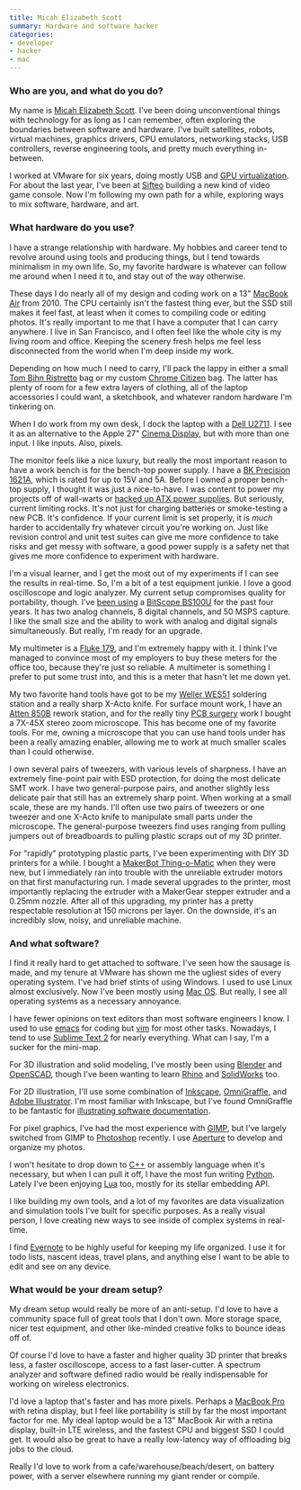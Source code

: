 ```yaml
---
title: Micah Elizabeth Scott
summary: Hardware and software hacker
categories:
- developer
- hacker
- mac
---
```


### Who are you, and what do you do?

My name is [Micah Elizabeth Scott](http://scanlime.org/ "Micah's website."). I've been doing unconventional things with technology for as long as I can remember, often exploring the boundaries between software and hardware. I've built satellites, robots, virtual machines, graphics drivers, CPU emulators, networking stacks, USB controllers, reverse engineering tools, and pretty much everything in-between.

I worked at VMware for six years, doing mostly USB and [GPU virtualization](http://scanlime.org/2008/12/gpu-virtualization-at-wiov-08/ "Micah's post on GPU virtualisation."). For about the last year, I've been at [Sifteo](https://www.sifteo.com/ "Sifteo's website.") building a new kind of video game console. Now I'm following my own path for a while, exploring ways to mix software, hardware, and art.

### What hardware do you use?

I have a strange relationship with hardware. My hobbies and career tend to revolve around using tools and producing things, but I tend towards minimalism in my own life. So, my favorite hardware is whatever can follow me around when I need it to, and stay out of the way otherwise.

These days I do nearly all of my design and coding work on a 13" [MacBook Air][macbook-air] from 2010. The CPU certainly isn't the fastest thing ever, but the SSD still makes it feel fast, at least when it comes to compiling code or editing photos. It's really important to me that I have a computer that I can carry anywhere. I live in San Francisco, and I often feel like the whole city is my living room and office. Keeping the scenery fresh helps me feel less disconnected from the world when I'm deep inside my work.

Depending on how much I need to carry, I'll pack the lappy in either a small [Tom Bihn Ristretto][ristretto-13-inch] bag or my custom [Chrome Citizen][custom-citizen] bag. The latter has plenty of room for a few extra layers of clothing, all of the laptop accessories I could want, a sketchbook, and whatever random hardware I'm tinkering on.

When I do work from my own desk, I dock the laptop with a [Dell U2711][ultrasharp-u2711]. I see it as an alternative to the Apple 27" [Cinema Display][cinema-display], but with more than one input. I like inputs. Also, pixels.

The monitor feels like a nice luxury, but really the most important reason to have a work bench is for the bench-top power supply. I have a [BK Precision 1621A][1621a], which is rated for up to 15V and 5A. Before I owned a proper bench-top supply, I thought it was just a nice-to-have. I was content to power my projects off of wall-warts or [hacked up ATX power supplies](http://www.wikihow.com/Convert-a-Computer-ATX-Power-Supply-to-a-Lab-Power-Supply "An article on converting an ATX power supply to a lab power supply."). But seriously, current limiting rocks. It's not just for charging batteries or smoke-testing a new PCB. It's confidence. If your current limit is set properly, it is _much_ harder to accidentally fry whatever circuit you're working on. Just like revision control and unit test suites can give me more confidence to take risks and get messy with software, a good power supply is a safety net that gives me more confidence to experiment with hardware.

I'm a visual learner, and I get the most out of my experiments if I can see the results in real-time. So, I'm a bit of a test equipment junkie. I love a good oscilloscope and logic analyzer. My current setup compromises quality for portability, though. I've [been using](http://scanlime.org/2008/08/new-oscilloscope/ "Micah's post on using the BS100U.") a [BitScope BS100U][bs100u] for the past four years. It has two analog channels, 8 digital channels, and 50 MSPS capture. I like the small size and the ability to work with analog and digital signals simultaneously. But really, I'm ready for an upgrade.

My multimeter is a [Fluke 179][179], and I'm extremely happy with it. I think I've managed to convince most of my employers to buy these meters for the office too, because they're just so reliable. A multimeter is something I prefer to put some trust into, and this is a meter that hasn't let me down yet.

My two favorite hand tools have got to be my [Weller WES51][wes51] soldering station and a really sharp X-Acto knife. For surface mount work, I have an [Atten 850B][850b] rework station, and for the really tiny [PCB surgery](http://www.flickr.com/photos/micahdowty/3894260058/ "A photo of Micah's PCB surgery work.") work I bought a 7X-45X stereo zoom microscope. This has become one of my favorite tools. For me, owning a microscope that you can use hand tools under has been a really amazing enabler, allowing me to work at much smaller scales than I could otherwise.

I own several pairs of tweezers, with various levels of sharpness. I have an extremely fine-point pair with ESD protection, for doing the most delicate SMT work. I have two general-purpose pairs, and another slightly less delicate pair that still has an extremely sharp point. When working at a small scale, these are my hands. I'll often use two pairs of tweezers or one tweezer and one X-Acto knife to manipulate small parts under the microscope. The general-purpose tweezers find uses ranging from pulling jumpers out of breadboards to pulling plastic scraps out of my 3D printer.

For "rapidly" prototyping plastic parts, I've been experimenting with DIY 3D printers for a while. I bought a [MakerBot Thing-o-Matic][thing-o-matic] when they were new, but I immediately ran into trouble with the unreliable extruder motors on that first manufacturing run. I made several upgrades to the printer, most importantly replacing the extruder with a MakerGear stepper extruder and a 0.25mm nozzle. After all of this upgrading, my printer has a pretty respectable resolution at 150 microns per layer. On the downside, it's an incredibly slow, noisy, and unreliable machine.

### And what software?

I find it really hard to get attached to software. I've seen how the sausage is made, and my tenure at VMware has shown me the ugliest sides of every operating system. I've had brief stints of using Windows. I used to use Linux almost exclusively. Now I've been mostly using [Mac OS][macos]. But really, I see all operating systems as a necessary annoyance.

I have fewer opinions on text editors than most software engineers I know. I used to use [emacs][] for coding but [vim][] for most other tasks. Nowadays, I tend to use [Sublime Text 2][sublime-text] for nearly everything. What can I say, I'm a sucker for the mini-map.

For 3D illustration and solid modeling, I've mostly been using [Blender][] and [OpenSCAD][], though I've been wanting to learn [Rhino][] and [SolidWorks][] too.

For 2D illustration, I'll use some combination of [Inkscape][], [OmniGraffle][], and [Adobe Illustrator][illustrator]. I'm most familiar with Inkscape, but I've found OmniGraffle to be fantastic for [illustrating software documentation](https://developers.sifteo.com/docs/SifteoSDK/0.9.8/gfx.html "Some of Sifteo's SDK documentation.").

For pixel graphics, I've had the most experience with [GIMP][], but I've largely switched from GIMP to [Photoshop][] recently. I use [Aperture][] to develop and organize my photos.

I won't hesitate to drop down to [C++][c-plusplus] or assembly language when it's necessary, but when I can pull it off, I have the most fun writing [Python][]. Lately I've been enjoying [Lua][] too, mostly for its stellar embedding API.

I like building my own tools, and a lot of my favorites are data visualization and simulation tools I've built for specific purposes. As a really visual person, I love creating new ways to see inside of complex systems in real-time.

I find [Evernote][] to be highly useful for keeping my life organized. I use it for todo lists, nascent ideas, travel plans, and anything else I want to be able to edit and see on any device.

### What would be your dream setup?

My dream setup would really be more of an anti-setup. I'd love to have a community space full of great tools that I don't own. More storage space, nicer test equipment, and other like-minded creative folks to bounce ideas off of.

Of course I'd love to have a faster and higher quality 3D printer that breaks less, a faster oscilloscope, access to a fast laser-cutter. A spectrum analyzer and software defined radio would be really indispensable for working on wireless electronics.

I'd love a laptop that's faster and has more pixels. Perhaps a [MacBook Pro][macbook-pro] with retina display, but I feel like portability is still by far the most important factor for me. My ideal laptop would be a 13" MacBook Air with a retina display, built-in LTE wireless, and the fastest CPU and biggest SSD I could get. It would also be great to have a really low-latency way of offloading big jobs to the cloud.

Really I'd love to work from a cafe/warehouse/beach/desert, on battery power, with a server elsewhere running my giant render or compile.

[1621a]: https://www.bkprecision.com/products/power-supplies/1621A-0-to-18v-0-to-5a-digital-display-dc-power-supply.html "A DC power supply."
[179]: https://en-us.fluke.com/products/digital-multimeters/fluke-179-digital-multimeter.html "A digital multimeter."
[850b]: https://www.amazon.com/850B-SMT-REWORK-STATION-SOLDER/dp/B000E14FJW "A soldering station."
[bs100u]: http://www.brilldea.com/product_BS100U.html "A USB oscilloscope."
[cinema-display]: https://en.wikipedia.org/wiki/Apple_Cinema_Display "An LCD display."
[custom-citizen]: https://www.chromeindustries.com/us/en/customs "A bike bag."
[macbook-air]: https://www.apple.com/macbook-air/ "A very thin laptop."
[macbook-pro]: https://www.apple.com/macbook-pro/ "A laptop."
[ristretto-13-inch]: https://www.tombihn.com/laptop-bags/TB0223.html "A laptop bag."
[thing-o-matic]: https://www.makerbot.com/blog/2010/09/25/announcing-makerbots-new-3d-printer-the-thing-o-matic/ "A 3D printer."
[ultrasharp-u2711]: https://www.amazon.com/Dell-UltraSharp-U2711-27-inch-Widescreen/dp/B0039648BO "A 27 inch widescreen LCD monitor."
[wes51]: https://www.amazon.com/Weller-WES51-Analog-Soldering-Station/dp/B000BRC2XU "A soldering station."
[aperture]: https://en.wikipedia.org/wiki/Aperture_(software) "Photo editing and management software for Mac OS X."
[blender]: https://www.blender.org/ "A free, open-source 3D renderer."
[c-plusplus]: https://en.wikipedia.org/wiki/C%2B%2B "A compiled programming language."
[emacs]: http://www.gnu.org/software/emacs/ "A free open-source text editor."
[evernote]: https://evernote.com/ "Online software for capturing notes."
[gimp]: https://www.gimp.org/ "An open-source image editor."
[illustrator]: https://www.adobe.com/products/illustrator.html "A vector graphics editor."
[inkscape]: https://inkscape.org/en/ "An open-source vector graphics program."
[lua]: http://www.lua.org/ "An interpreted scripting language."
[macos]: https://en.wikipedia.org/wiki/MacOS "An operating system for Mac hardware."
[omnigraffle]: https://www.omnigroup.com/omnigraffle/ "Diagramming software for the Mac."
[openscad]: http://www.openscad.org/ "Open-source 3D CAD software."
[photoshop]: https://www.adobe.com/products/photoshop.html "A bitmap image editor."
[python]: https://www.python.org/ "An interpreted scripting language."
[rhino]: https://www.rhino3d.com/ "3D modelling software."
[solidworks]: https://www.3ds.com/products-services/solidworks/ "Modelling/CAD software."
[sublime-text]: http://www.sublimetext.com/ "A coder's text editor."
[vim]: https://www.vim.org/ "A command-line text editor."
